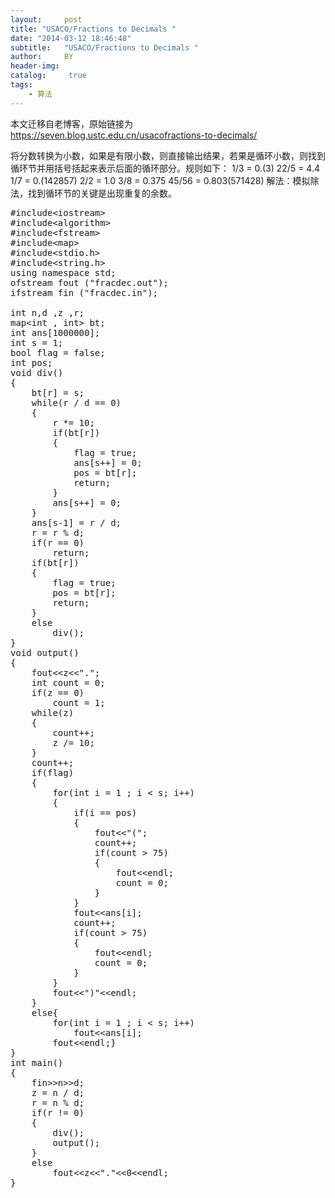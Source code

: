 ```yaml
---
layout:     post
title: "USACO/Fractions to Decimals "
date: "2014-03-12 18:46:48"
subtitle:   "USACO/Fractions to Decimals "
author:     BY
header-img:
catalog: 	 true
tags:
    - 算法
---
```


本文迁移自老博客，原始链接为 <https://seven.blog.ustc.edu.cn/usacofractions-to-decimals/>

将分数转换为小数，如果是有限小数，则直接输出结果，若果是循环小数，则找到循环节并用括号括起来表示后面的循环部分。规则如下：
1/3 = 0.(3)
22/5 = 4.4
1/7 = 0.(142857)
2/2 = 1.0
3/8 = 0.375
45/56 = 0.803(571428)
解法：模拟除法，找到循环节的关键是出现重复的余数。
<pre class = "brush:[cpp]">
#include&lt;iostream&gt;
#include&lt;algorithm&gt;
#include&lt;fstream&gt;
#include&lt;map&gt;
#include&lt;stdio.h&gt;
#include&lt;string.h&gt;
using namespace std;
ofstream fout ("fracdec.out");
ifstream fin ("fracdec.in");

int n,d ,z ,r;
map&lt;int , int&gt; bt;
int ans[1000000];
int s = 1;
bool flag = false;
int pos;
void div()
{
	bt[r] = s;
	while(r / d == 0)
	{
		r *= 10;
		if(bt[r])
		{
			flag = true;
			ans[s++] = 0;
			pos = bt[r];
			return;
		}
		ans[s++] = 0;
	}
	ans[s-1] = r / d;
	r = r % d;
	if(r == 0)
		return;
	if(bt[r])
	{
		flag = true;
		pos = bt[r];
		return;
	}
	else
		div();
}
void output()
{
	fout&lt;&lt;z&lt;&lt;".";
	int count = 0;
	if(z == 0)
		count = 1;
	while(z)
	{
		count++;
		z /= 10;
	}
	count++;
	if(flag)
	{
		for(int i = 1 ; i < s; i++)
		{
			if(i == pos)
			{
				fout&lt;&lt;"(";
				count++;
				if(count > 75)
				{
					fout&lt;&lt;endl;
					count = 0;
				}
			}
			fout&lt;&lt;ans[i];
			count++;
			if(count > 75)
			{
				fout&lt;&lt;endl;
				count = 0;
			}
		}
		fout&lt;&lt;")"&lt;&lt;endl;
	}
	else{	
		for(int i = 1 ; i < s; i++)
			fout&lt;&lt;ans[i];
		fout&lt;&lt;endl;}
}
int main()
{
	fin&gt;&gt;n&gt;&gt;d;
	z = n / d;
	r = n % d;
	if(r != 0)
	{
		div();
		output();
	}
	else
		fout&lt;&lt;z&lt;&lt;"."&lt;&lt;0&lt;&lt;endl;
}
</pre>
